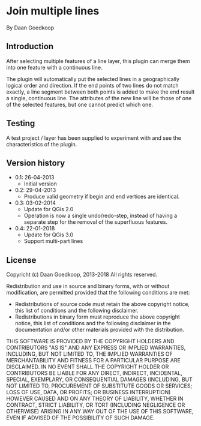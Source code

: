 Join multiple lines
===================
By Daan Goedkoop

Introduction
------------

After selecting multiple features of a line layer, this plugin can merge
them into one feature with a continuous line.

The plugin will automatically put the selected lines in a geographically
logical order and direction. If the end points of two lines do not match
exactly, a line segment between both points is added to make the end result
a single, continuous line. The attributes of the new line will be those of
one of the selected features, but one cannot predict which one.

Testing
-------

A test project / layer has been supplied to experiment with and see the
characteristics of the plugin.

Version history
---------------

* 0.1: 26-04-2013
     * Initial version
* 0.2: 29-04-2013
     * Produce valid geometry if begin and end vertices are identical.
* 0.3: 03-02-2014
     * Update for QGis 2.0
     * Operation is now a single undo/redo-step, instead of having a
       separate step for the removal of the superfluous features.
* 0.4: 22-01-2018
     * Update for QGis 3.0
     * Support multi-part lines

License
-------

Copyricht (c) Daan Goedkoop, 2013-2018
All rights reserved.

Redistribution and use in source and binary forms, with or
without modification, are permitted provided that the following
conditions are met:

- Redistributions of source code must retain the above copyright
  notice, this list of conditions and the following disclaimer.
- Redistributions in binary form must reproduce the above
  copyright notice, this list of conditions and the following
  disclaimer in the documentation and/or other materials
  provided with the distribution.

THIS SOFTWARE IS PROVIDED BY THE COPYRIGHT HOLDERS AND
CONTRIBUTORS "AS IS" AND ANY EXPRESS OR IMPLIED WARRANTIES,
INCLUDING, BUT NOT LIMITED TO, THE IMPLIED WARRANTIES OF
MERCHANTABILITY AND FITNESS FOR A PARTICULAR PURPOSE ARE
DISCLAIMED. IN NO EVENT SHALL THE COPYRIGHT HOLDER OR
CONTRIBUTORS BE LIABLE FOR ANY DIRECT, INDIRECT, INCIDENTAL,
SPECIAL, EXEMPLARY, OR CONSEQUENTIAL DAMAGES (INCLUDING, BUT NOT
LIMITED TO, PROCUREMENT OF SUBSTITUTE GOODS OR SERVICES; LOSS OF
USE, DATA, OR PROFITS; OR BUSINESS INTERRUPTION) HOWEVER CAUSED
AND ON ANY THEORY OF LIABILITY, WHETHER IN CONTRACT, STRICT
LIABILITY, OR TORT (INCLUDING NEGLIGENCE OR OTHERWISE) ARISING
IN ANY WAY OUT OF THE USE OF THIS SOFTWARE, EVEN IF ADVISED OF
THE POSSIBILITY OF SUCH DAMAGE.